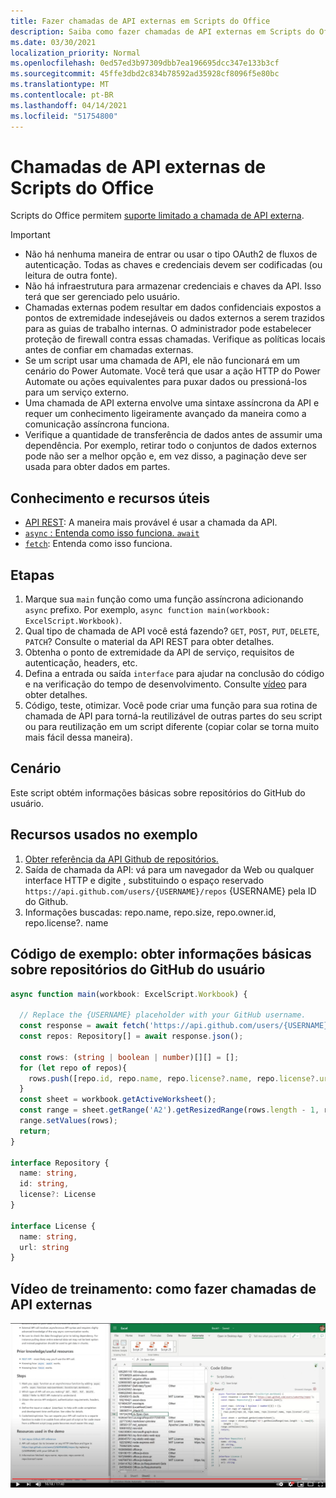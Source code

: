 ```yaml
---
title: Fazer chamadas de API externas em Scripts do Office
description: Saiba como fazer chamadas de API externas em Scripts do Office.
ms.date: 03/30/2021
localization_priority: Normal
ms.openlocfilehash: 0ed57ed3b97309dbb7ea196695dcc347e133b3cf
ms.sourcegitcommit: 45ffe3dbd2c834b78592ad35928cf8096f5e80bc
ms.translationtype: MT
ms.contentlocale: pt-BR
ms.lasthandoff: 04/14/2021
ms.locfileid: "51754800"
---
```

# <a name="external-api-calls-from-office-scripts"></a>Chamadas de API externas de Scripts do Office

Scripts do Office permitem [suporte limitado a chamada de API externa](../../develop/external-calls.md).

> [!IMPORTANT]
>
> * Não há nenhuma maneira de entrar ou usar o tipo OAuth2 de fluxos de autenticação. Todas as chaves e credenciais devem ser codificadas (ou leitura de outra fonte).
> * Não há infraestrutura para armazenar credenciais e chaves da API. Isso terá que ser gerenciado pelo usuário.
> * Chamadas externas podem resultar em dados confidenciais expostos a pontos de extremidade indesejáveis ou dados externos a serem trazidos para as guias de trabalho internas. O administrador pode estabelecer proteção de firewall contra essas chamadas. Verifique as políticas locais antes de confiar em chamadas externas.
> * Se um script usar uma chamada de API, ele não funcionará em um cenário do Power Automate. Você terá que usar a ação HTTP do Power Automate ou ações equivalentes para puxar dados ou pressioná-los para um serviço externo.
> * Uma chamada de API externa envolve uma sintaxe assíncrona da API e requer um conhecimento ligeiramente avançado da maneira como a comunicação assíncrona funciona.
> * Verifique a quantidade de transferência de dados antes de assumir uma dependência. Por exemplo, retirar todo o conjuntos de dados externos pode não ser a melhor opção e, em vez disso, a paginação deve ser usada para obter dados em partes.

## <a name="useful-knowledge-and-resources"></a>Conhecimento e recursos úteis

* [API REST](https://en.wikipedia.org/wiki/Representational_state_transfer): A maneira mais provável é usar a chamada da API.
* [ `async` : Entenda como isso funciona. `await` ](https://developer.mozilla.org/docs/Learn/JavaScript/Asynchronous/Async_await)
* [`fetch`](https://developer.mozilla.org/docs/Web/API/Fetch_API/Using_Fetch): Entenda como isso funciona.

## <a name="steps"></a>Etapas

1. Marque sua `main` função como uma função assíncrona adicionando `async` prefixo. Por exemplo, `async function main(workbook: ExcelScript.Workbook)`.
1. Qual tipo de chamada de API você está fazendo? `GET`, `POST`, `PUT`, `DELETE`, `PATCH`? Consulte o material da API REST para obter detalhes.
1. Obtenha o ponto de extremidade da API de serviço, requisitos de autenticação, headers, etc.
1. Defina a entrada ou saída `interface` para ajudar na conclusão do código e na verificação do tempo de desenvolvimento. Consulte [vídeo](#training-video-how-to-make-external-api-calls) para obter detalhes.
1. Código, teste, otimizar. Você pode criar uma função para sua rotina de chamada de API para torná-la reutilizável de outras partes do seu script ou para reutilização em um script diferente (copiar colar se torna muito mais fácil dessa maneira).

## <a name="scenario"></a>Cenário

Este script obtém informações básicas sobre repositórios do GitHub do usuário.

## <a name="resources-used-in-the-sample"></a>Recursos usados no exemplo

1. [Obter referência da API Github de repositórios.](https://docs.github.com/rest/reference/repos#list-repositories-for-a-user)
1. Saída de chamada da API: vá para um navegador da Web ou qualquer interface HTTP e digite , substituindo o espaço reservado `https://api.github.com/users/{USERNAME}/repos` {USERNAME} pela ID do Github.
1. Informações buscadas: repo.name, repo.size, repo.owner.id, repo.license?. name

## <a name="sample-code-get-basic-information-about-users-github-repositories"></a>Código de exemplo: obter informações básicas sobre repositórios do GitHub do usuário

```TypeScript
async function main(workbook: ExcelScript.Workbook) {

  // Replace the {USERNAME} placeholder with your GitHub username.
  const response = await fetch('https://api.github.com/users/{USERNAME}/repos');
  const repos: Repository[] = await response.json();
  
  const rows: (string | boolean | number)[][] = [];
  for (let repo of repos){ 
    rows.push([repo.id, repo.name, repo.license?.name, repo.license?.url])
  }
  const sheet = workbook.getActiveWorksheet();
  const range = sheet.getRange('A2').getResizedRange(rows.length - 1, rows[0].length - 1);
  range.setValues(rows);
  return;
}

interface Repository {
  name: string,
  id: string,
  license?: License 
}

interface License {
  name: string,
  url: string
}
```

## <a name="training-video-how-to-make-external-api-calls"></a>Vídeo de treinamento: como fazer chamadas de API externas

[![Assista a um vídeo sobre como fazer chamadas de API externas](../../images/api-vid.png)](https://youtu.be/fulP29J418E "Vídeo sobre como fazer chamadas de API externas")
